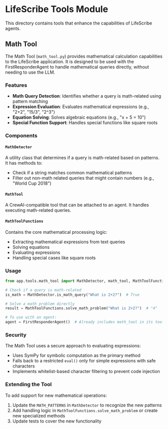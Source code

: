 # LifeScribe Tools Module

This directory contains tools that enhance the capabilities of LifeScribe agents.

## Math Tool

The Math Tool (`math_tool.py`) provides mathematical calculation capabilities to the LifeScribe application. It is designed to be used with the FirstResponderAgent to handle mathematical queries directly, without needing to use the LLM.

### Features

- **Math Query Detection**: Identifies whether a query is math-related using pattern matching
- **Expression Evaluation**: Evaluates mathematical expressions (e.g., "2+2", "15/3", "2^3")
- **Equation Solving**: Solves algebraic equations (e.g., "x + 5 = 10")
- **Special Function Support**: Handles special functions like square roots

### Components

#### `MathDetector`

A utility class that determines if a query is math-related based on patterns. It has methods to:

- Check if a string matches common mathematical patterns
- Filter out non-math related queries that might contain numbers (e.g., "World Cup 2018")

#### `MathTool`

A CrewAI-compatible tool that can be attached to an agent. It handles executing math-related queries.

#### `MathToolFunctions`

Contains the core mathematical processing logic:

- Extracting mathematical expressions from text queries
- Solving equations
- Evaluating expressions
- Handling special cases like square roots

### Usage

```python
from app.tools.math_tool import MathDetector, math_tool, MathToolFunctions

# Check if a query is math-related
is_math = MathDetector.is_math_query("What is 2+2?")  # True

# Solve a math problem directly
result = MathToolFunctions.solve_math_problem("What is 2+2?")  # "4"

# To use with an agent:
agent = FirstResponderAgent()  # Already includes math_tool in its tools list
```

### Security

The Math Tool uses a secure approach to evaluating expressions:
- Uses SymPy for symbolic computation as the primary method
- Falls back to a restricted `eval()` only for simple expressions with safe characters
- Implements whitelist-based character filtering to prevent code injection

### Extending the Tool

To add support for new mathematical operations:
1. Update the `MATH_PATTERNS` in `MathDetector` to recognize the new patterns
2. Add handling logic in `MathToolFunctions.solve_math_problem` or create new specialized methods
3. Update tests to cover the new functionality
